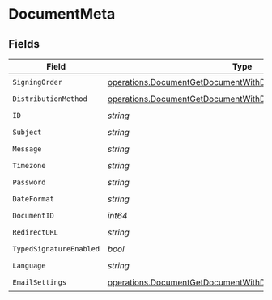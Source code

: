 # DocumentMeta


## Fields

| Field                                                                                                                                              | Type                                                                                                                                               | Required                                                                                                                                           | Description                                                                                                                                        |
| -------------------------------------------------------------------------------------------------------------------------------------------------- | -------------------------------------------------------------------------------------------------------------------------------------------------- | -------------------------------------------------------------------------------------------------------------------------------------------------- | -------------------------------------------------------------------------------------------------------------------------------------------------- |
| `SigningOrder`                                                                                                                                     | [operations.DocumentGetDocumentWithDetailsByIDSigningOrder](../../models/operations/documentgetdocumentwithdetailsbyidsigningorder.md)             | :heavy_check_mark:                                                                                                                                 | N/A                                                                                                                                                |
| `DistributionMethod`                                                                                                                               | [operations.DocumentGetDocumentWithDetailsByIDDistributionMethod](../../models/operations/documentgetdocumentwithdetailsbyiddistributionmethod.md) | :heavy_check_mark:                                                                                                                                 | N/A                                                                                                                                                |
| `ID`                                                                                                                                               | *string*                                                                                                                                           | :heavy_check_mark:                                                                                                                                 | N/A                                                                                                                                                |
| `Subject`                                                                                                                                          | *string*                                                                                                                                           | :heavy_check_mark:                                                                                                                                 | N/A                                                                                                                                                |
| `Message`                                                                                                                                          | *string*                                                                                                                                           | :heavy_check_mark:                                                                                                                                 | N/A                                                                                                                                                |
| `Timezone`                                                                                                                                         | *string*                                                                                                                                           | :heavy_check_mark:                                                                                                                                 | N/A                                                                                                                                                |
| `Password`                                                                                                                                         | *string*                                                                                                                                           | :heavy_check_mark:                                                                                                                                 | N/A                                                                                                                                                |
| `DateFormat`                                                                                                                                       | *string*                                                                                                                                           | :heavy_check_mark:                                                                                                                                 | N/A                                                                                                                                                |
| `DocumentID`                                                                                                                                       | *int64*                                                                                                                                            | :heavy_check_mark:                                                                                                                                 | N/A                                                                                                                                                |
| `RedirectURL`                                                                                                                                      | *string*                                                                                                                                           | :heavy_check_mark:                                                                                                                                 | N/A                                                                                                                                                |
| `TypedSignatureEnabled`                                                                                                                            | *bool*                                                                                                                                             | :heavy_check_mark:                                                                                                                                 | N/A                                                                                                                                                |
| `Language`                                                                                                                                         | *string*                                                                                                                                           | :heavy_check_mark:                                                                                                                                 | N/A                                                                                                                                                |
| `EmailSettings`                                                                                                                                    | [operations.DocumentGetDocumentWithDetailsByIDEmailSettings](../../models/operations/documentgetdocumentwithdetailsbyidemailsettings.md)           | :heavy_check_mark:                                                                                                                                 | N/A                                                                                                                                                |